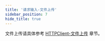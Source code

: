 ```yaml
---
title: '请求输入-文件上传'
sidebar_position: 7
hide_title: true
---
```


文件上传请具体参考 [HTTPClient-文件上传](output/goframe-v1.16-md/WEB服务开发/HTTPClient/HTTPClient-文件上传) 章节。